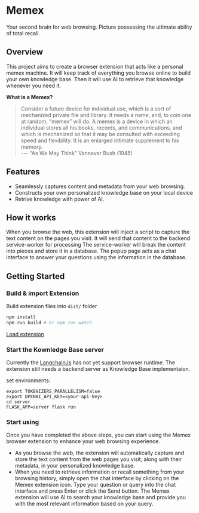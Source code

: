 # Memex
Your second brain for web browsing. Picture possessing the ultimate ability of total recall.

## Overview

This project aims to create a browser extension that acts like a personal memex machine.
It will keep track of everything you browse online to build your own knowledge base.
Then it will use AI to retrieve that knowledge whenever you need it.

**What is a Memex?**
> Consider a future device for individual use, which is a sort of mechanized private file and library. It needs a name, and, to coin one at random, “memex” will do. A memex is a device in which an individual stores all his books, records, and communications, and which is mechanized so that it may be consulted with exceeding speed and flexibility. It is an enlarged intimate supplement to his memory.   
> --- “As We May Think”  Vannevar Bush (1945)


## Features
- Seamlessly captures content and metadata from your web browsing.
- Constructs your own personalized knowledge base on your local device
- Retrive knowledge with power of AI. 

## How it works 

When you browse the web, this extension will inject a script to capture the text content on the pages you visit. It will send that content to the backend service-worker for processing
The service-worker will break the content into pieces and store it in a database. 
The popup page acts as a chat interface to answer your questions using the information in the database.

## Getting Started


### Build & import Extension
Build extension files into `dist/` folder
```bash
npm install
npm run build # or npm run watch
```
[Load extension](https://developer.chrome.com/docs/extensions/mv3/getstarted/development-basics/#load-unpacked)

### Start the Kownledge Base server
Currently the [LangchainJs](https://github.com/hwchase17/langchainjs) has not yet support browser runtime. The extension still needs a backend server as Knowledge Base implementaion. 

set environments:
```
export TOKENIZERS_PARALLELISM=false
export OPENAI_API_KEY=<your-api-key>
cd server
FLASK_APP=server flask run
```
### Start using

Once you have completed the above steps, you can start using the Memex browser extension to enhance your web browsing experience.
* As you browse the web, the extension will automatically capture and store the text content from the web pages you visit, along with their metadata, in your personalized knowledge base.
* When you need to retrieve information or recall something from your browsing history, simply open the chat interface by clicking on the Memex extension icon. Type your question or query into the chat interface and press Enter or click the Send button. The Memex extension will use AI to search your knowledge base and provide you with the most relevant information based on your query.

